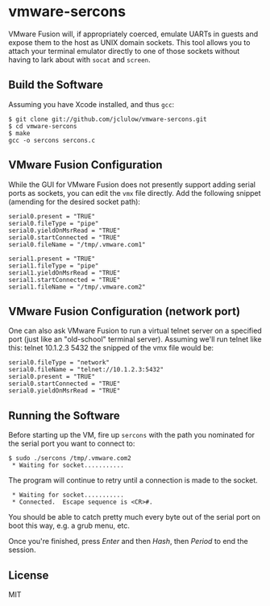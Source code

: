 # vmware-sercons

VMware Fusion will, if appropriately coerced, emulate UARTs in guests and
expose them to the host as UNIX domain sockets.  This tool allows you to attach
your terminal emulator directly to one of those sockets without having to
lark about with ```socat``` and ```screen```.

## Build the Software

Assuming you have Xcode installed, and thus ```gcc```:

```
$ git clone git://github.com/jclulow/vmware-sercons.git
$ cd vmware-sercons
$ make
gcc -o sercons sercons.c
```

## VMware Fusion Configuration

While the GUI for VMware Fusion does not presently support adding serial
ports as sockets, you can edit the ```vmx``` file directly.  Add the following
snippet (amending for the desired socket path):

```
serial0.present = "TRUE"
serial0.fileType = "pipe"
serial0.yieldOnMsrRead = "TRUE"
serial0.startConnected = "TRUE"
serial0.fileName = "/tmp/.vmware.com1"

serial1.present = "TRUE"
serial1.fileType = "pipe"
serial1.yieldOnMsrRead = "TRUE"
serial1.startConnected = "TRUE"
serial1.fileName = "/tmp/.vmware.com2"
```
## VMware Fusion Configuration (network port)

One can also ask VMware Fusion to run a virtual telnet server on a
specified port (just like an "old-school" terminal server).
Assuming we'll run telnet like this: telnet 10.1.2.3 5432
the snipped of the vmx file would be:

```
serial0.fileType = "network"
serial0.fileName = "telnet://10.1.2.3:5432"
serial0.present = "TRUE"
serial0.startConnected = "TRUE"
serial0.yieldOnMsrRead = "TRUE"
```

## Running the Software

Before starting up the VM, fire up ```sercons``` with the path you nominated
for the serial port you want to connect to:

```
$ sudo ./sercons /tmp/.vmware.com2
 * Waiting for socket...........
```

The program will continue to retry until a connection is made to the socket.

```
 * Waiting for socket...........
 * Connected.  Escape sequence is <CR>#.

```

You should be able to catch pretty much every byte out of the serial port on
boot this way, e.g. a grub menu, etc.

Once you're finished, press *Enter* and then *Hash*, then *Period* to end the
session.

## License

MIT
